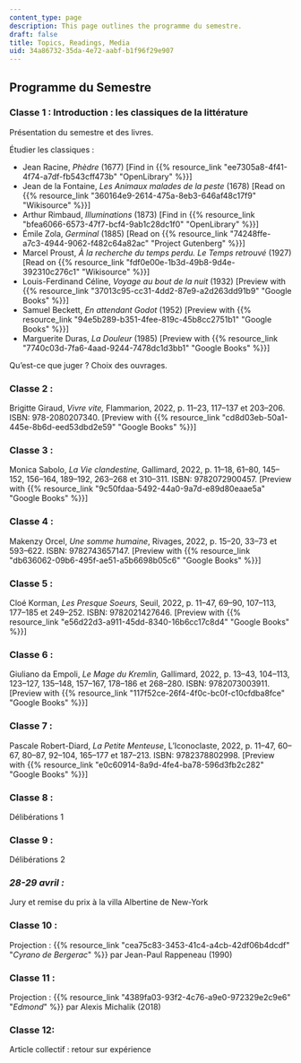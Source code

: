 ```yaml
---
content_type: page
description: This page outlines the programme du semestre.
draft: false
title: Topics, Readings, Media
uid: 34a86732-35da-4e72-aabf-b1f96f29e907
---
```

## Programme du Semestre

### Classe 1 : Introduction : les classiques de la littérature

Présentation du semestre et des livres. 

Étudier les classiques :

- Jean Racine, *Phèdre* (1677) \[Find in {{% resource_link "ee7305a8-4f41-4f74-a7df-fb543cff473b" "OpenLibrary" %}}\]
- Jean de la Fontaine, *Les Animaux malades de la peste* (1678) \[Read on {{% resource_link "360164e9-2614-475a-8eb3-646af48c17f9" "Wikisource" %}}\]
- Arthur Rimbaud, *Illuminations* (1873) \[Find in {{% resource_link "bfea6066-6573-47f7-bcf4-9ab1c28dc1f0" "OpenLibrary" %}}\]
- Émile Zola, *Germinal* (1885) \[Read on {{% resource_link "74248ffe-a7c3-4944-9062-f482c64a82ac" "Project Gutenberg" %}}\]
- Marcel Proust, *À la recherche du temps perdu. Le Temps retrouvé* (1927) \[Read on {{% resource_link "fdf0e00e-1b3d-49b8-9d4e-392310c276c1" "Wikisource" %}}\]
- Louis-Ferdinand Céline, *Voyage au bout de la nuit* (1932) \[Preview with {{% resource_link "37013c95-cc31-4dd2-87e9-a2d263dd91b9" "Google Books" %}}\]
- Samuel Beckett, *En attendant Godot* (1952) \[Preview with {{% resource_link "94e5b289-b351-4fee-819c-45b8cc2751b1" "Google Books" %}}\]
- Marguerite Duras, *La Douleur* (1985) \[Preview with {{% resource_link "7740c03d-7fa6-4aad-9244-7478dc1d3bb1" "Google Books" %}}\]

Qu’est-ce que juger ? Choix des ouvrages.

### Classe 2 : 

Brigitte Giraud, *Vivre vite,* Flammarion, 2022, p. 11–23, 117–137 et 203–206. ISBN: 978-2080207340. \[Preview with {{% resource_link "cd8d03eb-50a1-445e-8b6d-eed53dbd2e59" "Google Books" %}}\] 

### Classe 3 : 

Monica Sabolo, *La Vie clandestine,* Gallimard, 2022, p. 11–18, 61–80, 145–152, 156–164, 189–192, 263–268 et 310–311. ISBN: 9782072900457. \[Preview with {{% resource_link "9c50fdaa-5492-44a0-9a7d-e89d80eaae5a" "Google Books" %}}\]

### Classe 4 : 

Makenzy Orcel, *Une somme humaine*, Rivages, 2022, p. 15–20, 33–73 et 593–622. ISBN: 9782743657147. \[Preview with {{% resource_link "db636062-09b6-495f-ae51-a5b6698b05c6" "Google Books" %}}\]

### Classe 5 : 

Cloé Korman, *Les Presque Soeurs,* Seuil, 2022, p. 11–47, 69–90, 107–113, 177–185 et 249–252. ISBN: 9782021427646. \[Preview with {{% resource_link "e56d22d3-a911-45dd-8340-16b6cc17c8d4" "Google Books" %}}\]

### Classe 6 : 

Giuliano da Empoli, *Le Mage du Kremlin,* Gallimard, 2022, p. 13–43, 104–113, 123–127, 135–148, 157–167, 178–186 et 268–280. ISBN: 9782073003911. \[Preview with {{% resource_link "117f52ce-26f4-4f0c-bc0f-c10cfdba8fce" "Google Books" %}}\]

### Classe 7 : 

Pascale Robert-Diard, *La Petite Menteuse*, L’Iconoclaste, 2022, p. 11–47, 60–67, 80–87, 92–104, 165–177 et 187–213. ISBN: 9782378802998. \[Preview with {{% resource_link "e0c60914-8a9d-4fe4-ba78-596d3fb2c282" "Google Books" %}}\]

### Classe 8 : 

Délibérations 1

### Classe 9 : 

Délibérations 2

### *28-29 avril :* 

Jury et remise du prix à la villa Albertine de New-York

### Classe 10 :

Projection : {{% resource_link "cea75c83-3453-41c4-a4cb-42df06b4dcdf" "*Cyrano de Bergerac*" %}} par Jean-Paul Rappeneau (1990)

### Classe 11 :

Projection : {{% resource_link "4389fa03-93f2-4c76-a9e0-972329e2c9e6" "*Edmond*" %}} par Alexis Michalik (2018)

### Classe 12: 

Article collectif : retour sur expérience